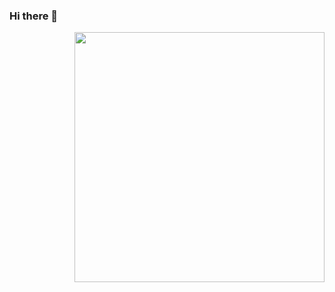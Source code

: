 ### Hi there 👋

[<img align="right" width="400" src="https://github-readme-stats.vercel.app/api?username=0xTetra&show_icons=true"/>](https://github.com/0xTetra/)
